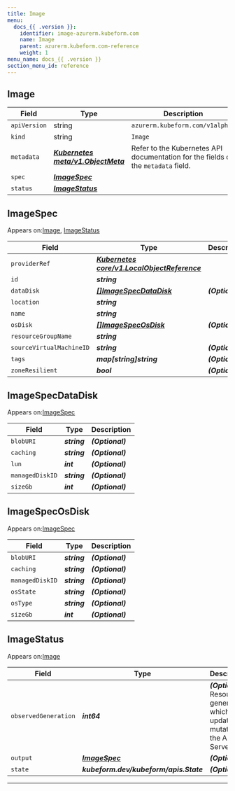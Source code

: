 ```yaml
---
title: Image
menu:
  docs_{{ .version }}:
    identifier: image-azurerm.kubeform.com
    name: Image
    parent: azurerm.kubeform.com-reference
    weight: 1
menu_name: docs_{{ .version }}
section_menu_id: reference
---
```


## Image
| Field | Type | Description |
| ------ | ----- | ----------- |
| `apiVersion` | string | `azurerm.kubeform.com/v1alpha1` |
|    `kind` | string | `Image` |
| `metadata` | ***[Kubernetes meta/v1.ObjectMeta](https://kubernetes.io/docs/reference/generated/kubernetes-api/v1.13/#objectmeta-v1-meta)***|Refer to the Kubernetes API documentation for the fields of the `metadata` field.|
| `spec` | ***[ImageSpec](#ImageSpec)***||
| `status` | ***[ImageStatus](#ImageStatus)***||
## ImageSpec

Appears on:[Image](#Image), [ImageStatus](#ImageStatus)

| Field | Type | Description |
| ------ | ----- | ----------- |
| `providerRef` | ***[Kubernetes core/v1.LocalObjectReference](https://kubernetes.io/docs/reference/generated/kubernetes-api/v1.13/#localobjectreference-v1-core)***||
| `id` | ***string***||
| `dataDisk` | ***[[]ImageSpecDataDisk](#ImageSpecDataDisk)***| ***(Optional)*** |
| `location` | ***string***||
| `name` | ***string***||
| `osDisk` | ***[[]ImageSpecOsDisk](#ImageSpecOsDisk)***| ***(Optional)*** |
| `resourceGroupName` | ***string***||
| `sourceVirtualMachineID` | ***string***| ***(Optional)*** |
| `tags` | ***map[string]string***| ***(Optional)*** |
| `zoneResilient` | ***bool***| ***(Optional)*** |
## ImageSpecDataDisk

Appears on:[ImageSpec](#ImageSpec)

| Field | Type | Description |
| ------ | ----- | ----------- |
| `blobURI` | ***string***| ***(Optional)*** |
| `caching` | ***string***| ***(Optional)*** |
| `lun` | ***int***| ***(Optional)*** |
| `managedDiskID` | ***string***| ***(Optional)*** |
| `sizeGb` | ***int***| ***(Optional)*** |
## ImageSpecOsDisk

Appears on:[ImageSpec](#ImageSpec)

| Field | Type | Description |
| ------ | ----- | ----------- |
| `blobURI` | ***string***| ***(Optional)*** |
| `caching` | ***string***| ***(Optional)*** |
| `managedDiskID` | ***string***| ***(Optional)*** |
| `osState` | ***string***| ***(Optional)*** |
| `osType` | ***string***| ***(Optional)*** |
| `sizeGb` | ***int***| ***(Optional)*** |
## ImageStatus

Appears on:[Image](#Image)

| Field | Type | Description |
| ------ | ----- | ----------- |
| `observedGeneration` | ***int64***| ***(Optional)*** Resource generation, which is updated on mutation by the API Server.|
| `output` | ***[ImageSpec](#ImageSpec)***| ***(Optional)*** |
| `state` | ***kubeform.dev/kubeform/apis.State***| ***(Optional)*** |
---
